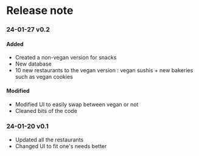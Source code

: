 # Release note

### 24-01-27 v0.2

#### Added
* Created a non-vegan version for snacks
* New database
* 10 new restaurants to the vegan version : vegan sushis + new bakeries such as vegan cookies

#### Modified
* Modified UI to easily swap between vegan or not
* Cleaned bits of the code

### 24-01-20 v0.1

* Updated all the restaurants
* Changed UI to fit one's needs better 